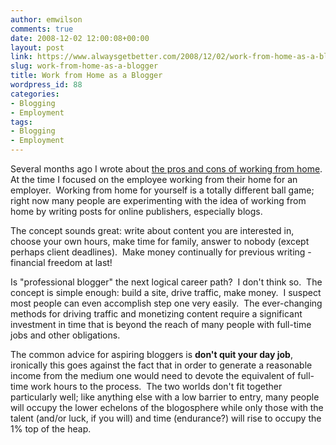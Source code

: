 ```yaml
---
author: emwilson
comments: true
date: 2008-12-02 12:00:08+00:00
layout: post
link: https://www.alwaysgetbetter.com/2008/12/02/work-from-home-as-a-blogger/
slug: work-from-home-as-a-blogger
title: Work from Home as a Blogger
wordpress_id: 88
categories:
- Blogging
- Employment
tags:
- Blogging
- Employment
---
```


Several months ago I wrote about [the pros and cons of working from home](/blog/2008/01/26/are-you-thinking-about-working-from-home/).  At the time I focused on the employee working from their home for an employer.  Working from home for yourself is a totally different ball game; right now many people are experimenting with the idea of working from home by writing posts for online publishers, especially blogs.

The concept sounds great: write about content you are interested in, choose your own hours, make time for family, answer to nobody (except perhaps client deadlines).  Make money continually for previous writing - financial freedom at last!

Is "professional blogger" the next logical career path?  I don't think so.  The concept is simple enough: build a site, drive traffic, make money.  I suspect most people can even accomplish step one very easily.  The ever-changing methods for driving traffic and monetizing content require a significant investment in time that is beyond the reach of many people with full-time jobs and other obligations.

The common advice for aspiring bloggers is **don't quit your day job**, ironically this goes against the fact that in order to generate a reasonable income from the medium one would need to devote the equivalent of full-time work hours to the process.  The two worlds don't fit together particularly well; like anything else with a low barrier to entry, many people will occupy the lower echelons of the blogosphere while only those with the talent (and/or luck, if you will) and time (endurance?) will rise to occupy the 1% top of the heap.
